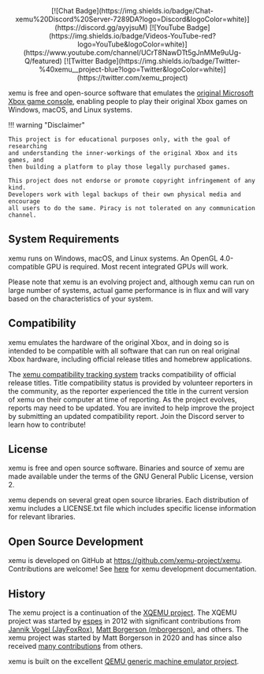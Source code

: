 <center>
[![Chat Badge](https://img.shields.io/badge/Chat-xemu%20Discord%20Server-7289DA?logo=Discord&logoColor=white)](https://discord.gg/ayyjsuM)
[![YouTube Badge](https://img.shields.io/badge/Videos-YouTube-red?logo=YouTube&logoColor=white)](https://www.youtube.com/channel/UCrT8NawDTt5gJnMMe9uUg-Q/featured)
[![Twitter Badge](https://img.shields.io/badge/Twitter-%40xemu__project-blue?logo=Twitter&logoColor=white)](https://twitter.com/xemu_project)
</center>

xemu is free and open-source software that emulates the [original Microsoft Xbox game console](https://en.wikipedia.org/wiki/Xbox_(console)), enabling people to play their original Xbox games on Windows, macOS, and Linux systems.

!!! warning "Disclaimer"

    This project is for educational purposes only, with the goal of researching
    and understanding the inner-workings of the original Xbox and its games, and
    then building a platform to play those legally purchased games.

    This project does not endorse or promote copyright infringement of any kind.
    Developers work with legal backups of their own physical media and encourage
    all users to do the same. Piracy is not tolerated on any communication
    channel.

## System Requirements

xemu runs on Windows, macOS, and Linux systems. An OpenGL 4.0-compatible GPU is required. Most recent integrated GPUs will work.

Please note that xemu is an evolving project and, although xemu can run on large number of systems, actual game performance is in flux and will vary based on the characteristics of your system.

## Compatibility

xemu emulates the hardware of the original Xbox, and in doing so is intended to be compatible with all software that can run on real original Xbox hardware, including official release titles and homebrew applications.

The [xemu compatibility tracking system](https://xemu.app/#compatibility) tracks compatibility of official release titles. Title compatibility status is provided by volunteer reporters in the community, as the reporter experienced the title in the current version of xemu on their computer at time of reporting. As the project evolves, reports may need to be updated. You are invited to help improve the project by submitting an updated compatibility report. Join the Discord server to learn how to contribute!

## License

xemu is free and open source software. Binaries and source of xemu are made available under the terms of the GNU General Public License, version 2.

xemu depends on several great open source libraries. Each distribution of xemu includes a LICENSE.txt file which includes specific license information for relevant libraries.

## Open Source Development

xemu is developed on GitHub at https://github.com/xemu-project/xemu. Contributions are welcome! See [here](https://xemu.app/docs/dev/) for xemu development documentation.

## History

The xemu project is a continuation of the [XQEMU project](https://xqemu.com/). The XQEMU project was started by [espes](https://github.com/espes/xqemu) in 2012 with significant contributions from [Jannik Vogel (JayFoxRox)](https://github.com/JayFoxRox), [Matt Borgerson (mborgerson)](https://github.com/mborgerson), and others. The xemu project was started by Matt Borgerson in 2020 and has since also received [many contributions](https://github.com/xemu-project/xemu/pulls?q=is%3Apr) from others.

xemu is built on the excellent [QEMU generic machine emulator project](https://www.qemu.org/).
